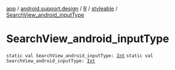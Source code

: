 [app](../../../index.md) / [android.support.design](../../index.md) / [R](../index.md) / [styleable](index.md) / [SearchView_android_inputType](./-search-view_android_input-type.md)

# SearchView_android_inputType

`static val SearchView_android_inputType: `[`Int`](https://kotlinlang.org/api/latest/jvm/stdlib/kotlin/-int/index.html)
`static val SearchView_android_inputType: `[`Int`](https://kotlinlang.org/api/latest/jvm/stdlib/kotlin/-int/index.html)